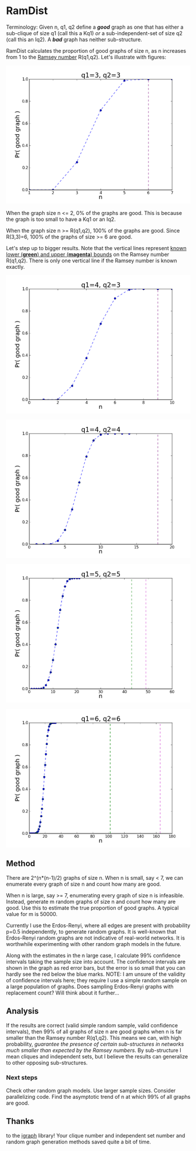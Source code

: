 # RamDist

Terminology: Given n, q1, q2 
define a ***good*** graph as one that has either a sub-clique of size q1 (call this a Kq1) *or* a sub-independent-set of size q2 (call this an Iq2).  A ***bad*** graph has neither sub-structure.

RamDist calculates the proportion of good graphs of size n, as n increases from 1 to the [Ramsey number](https://en.wikipedia.org/wiki/Ramsey's_theorem#Ramsey_numbers) R(q1,q2). Let's illustrate with figures:

![graph for q1=3,q2=3](results/pic_R33_m50000.png)

When the graph size n <= 2, 0% of the graphs are good. This is because the graph is too small to have a Kq1 or an Iq2.

When the graph size n >= R(q1,q2), 100% of the graphs are good.  Since R(3,3)=6, 100% of the graphs of size >= 6 are good.

Let's step up to bigger results. Note that the vertical lines represent [known lower (**green**) and upper (**magenta**) bounds](https://en.wikipedia.org/w/index.php?title=Ramsey%27s_theorem&oldid=585236006#Ramsey_numbers) on the Ramsey number R(q1,q2).  There is only one vertical line if the Ramsey number is known exactly.

![graph for q1=3,q2=4](results/pic_R43_m50000.png)  

![graph for q1=4,q2=4](results/pic_R44_m50000.png)  

![graph for q1=5,q2=5](results/pic_R55_m50000.png)

![graph for q1=6,q2=6](results/pic_R66_m50000.png)

## Method
There are 2^(n*(n-1)/2) graphs of size n.  When n is small, say < 7, we can enumerate every graph of size n and count how many are good.

When n is large, say >= 7, enumerating every graph of size n is infeasible.  Instead, generate m random graphs of size n and count how many are good.  Use this to estimate the true proportion of good graphs. A typical value for m is 50000.

Currently I use the Erdos-Renyi, where all edges are present with probability p=0.5 independently, to generate random graphs.  It is well-known that Erdos-Renyi random graphs are not indicative of real-world networks.  It is worthwhile experimenting with other random graph models in the future.  

Along with the estimates in the n large case, I calculate 99% confidence intervals taking the sample size into account.  The confidence intervals are shown in the graph as red error bars, but the error is so small that you can hardly see the red below the blue marks.  NOTE: I am unsure of the validity of confidence intervals here; they require I use a simple random sample on a large population of graphs. Does sampling Erdos-Renyi graphs with replacement count? Will think about it further...

## Analysis
If the results are correct (valid simple random sample, valid confidence intervals), then 99% of all graphs of size n are good graphs when n is far smaller than the Ramsey number R(q1,q2).  This means we can, with high probability, *guarantee the presence of certain sub-structures in networks much smaller than expected by the Ramsey numbers*.  By sub-structure I mean cliques and independent sets, but I believe the results can generalize to other opposing sub-structures.

### Next steps
Check other random graph models. Use larger sample sizes.  Consider parallelizing code.  Find the asymptotic trend of n at which 99% of all graphs are good.

## Thanks
to the [igraph](http://igraph.sourceforge.net/index.html) library! Your clique number and independent set number and random graph generation methods saved quite a bit of time.

